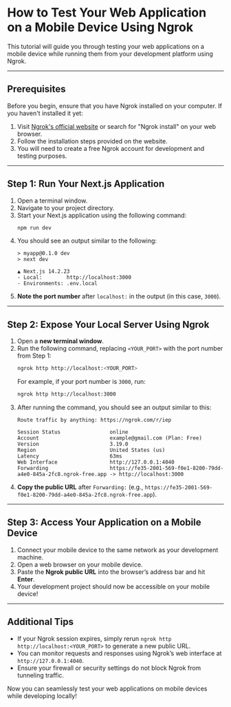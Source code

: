 # How to Test Your Web Application on a Mobile Device Using Ngrok

This tutorial will guide you through testing your web applications on a mobile device while running them from your development platform using Ngrok.

---
## Prerequisites
Before you begin, ensure that you have Ngrok installed on your computer. If you haven't installed it yet:
1. Visit [Ngrok's official website](https://dashboard.ngrok.com/) or search for "Ngrok install" on your web browser.
2. Follow the installation steps provided on the website.
3. You will need to create a free Ngrok account for development and testing purposes.

---
## Step 1: Run Your Next.js Application
1. Open a terminal window.
2. Navigate to your project directory.
3. Start your Next.js application using the following command:
   ```sh
   npm run dev
   ```
4. You should see an output similar to the following:
   ```
   > myapp@0.1.0 dev
   > next dev

   ▲ Next.js 14.2.23
   - Local:        http://localhost:3000
   - Environments: .env.local
   ```
5. **Note the port number** after `localhost:` in the output (in this case, `3000`).

---
## Step 2: Expose Your Local Server Using Ngrok
1. Open a **new terminal window**.
2. Run the following command, replacing `<YOUR_PORT>` with the port number from Step 1:
   ```sh
   ngrok http http://localhost:<YOUR_PORT>
   ```
   For example, if your port number is `3000`, run:
   ```sh
   ngrok http http://localhost:3000
   ```
3. After running the command, you should see an output similar to this:
   ```
   Route traffic by anything: https://ngrok.com/r/iep

   Session Status                online
   Account                       example@gmail.com (Plan: Free)
   Version                       3.19.0
   Region                        United States (us)
   Latency                       63ms
   Web Interface                 http://127.0.0.1:4040
   Forwarding                    https://fe35-2001-569-f0e1-8200-79dd-a4e0-845a-2fc8.ngrok-free.app -> http://localhost:3000
   ```
4. **Copy the public URL** after `Forwarding:` (e.g., `https://fe35-2001-569-f0e1-8200-79dd-a4e0-845a-2fc8.ngrok-free.app`).

---
## Step 3: Access Your Application on a Mobile Device
1. Connect your mobile device to the same network as your development machine.
2. Open a web browser on your mobile device.
3. Paste the **Ngrok public URL** into the browser’s address bar and hit **Enter**.
4. Your development project should now be accessible on your mobile device!

---
## Additional Tips
- If your Ngrok session expires, simply rerun `ngrok http http://localhost:<YOUR_PORT>` to generate a new public URL.
- You can monitor requests and responses using Ngrok’s web interface at `http://127.0.0.1:4040`.
- Ensure your firewall or security settings do not block Ngrok from tunneling traffic.

Now you can seamlessly test your web applications on mobile devices while developing locally!

